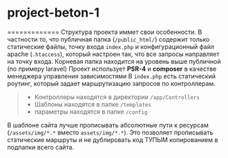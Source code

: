 # project-beton-1
=============
Структура проекта иммет свои особенности. 
В частности то, что публичная папка (`/public_html/`) содержит только статические файлы, точку входа `index.php` и конфигурационный файл apache (`.htaccess`), который настроен так, что все запросы направляет на точку входа.
Корневая папка находится на уровень выше публичной (по примеру laravel)
Проект использует **PSR-4** и **composer** в качестве менеджера управления зависимостями
В `index.php` есть статический роутинг, который задает маршрутизацию запросов по контроллерам. 
>- Контроллеры находятся в директории `/app/Controllers`
>- Шаблоны находятся в папке `/templates`
>- параметры находятся в папке `/config`

В шаблоне сайта лучше прописывать абсолютные пути к ресурсам (`/assets/img/*.*` вместо `assets/img/*.*`). Это позволяет прописывать статические маршруты и не дублировать код ТУПЫМ копированием в подпапки всего сайта.
